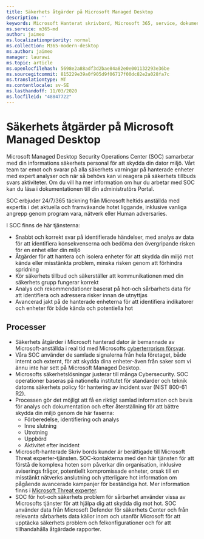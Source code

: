 ```yaml
---
title: Säkerhets åtgärder på Microsoft Managed Desktop
description: ''
keywords: Microsoft Hanterat skrivbord, Microsoft 365, service, dokumentation
ms.service: m365-md
author: jaimeo
ms.localizationpriority: normal
ms.collection: M365-modern-desktop
ms.author: jaimeo
manager: laurawi
ms.topic: article
ms.openlocfilehash: 5698e2a88adf3d2bae84a82e0e001132293e36be
ms.sourcegitcommit: 815229e39a0f905d9f06717f00dc82e2a028fa7c
ms.translationtype: MT
ms.contentlocale: sv-SE
ms.lasthandoff: 11/03/2020
ms.locfileid: "48847722"
---
```

# <a name="security-operations-in-microsoft-managed-desktop"></a>Säkerhets åtgärder på Microsoft Managed Desktop

Microsoft Managed Desktop Security Operations Center (SOC) samarbetar med din informations säkerhets personal för att skydda din dator miljö. Vårt team tar emot och svarar på alla säkerhets varningar på hanterade enheter med expert analyser och när så behövs kan vi reagera på säkerhets tillbuds svars aktiviteter. Om du vill ha mer information om hur du arbetar med SOC kan du läsa i dokumentationen till din administratörs Portal.

SOC erbjuder 24/7/365 täckning från Microsoft heltids anställda med expertis i det aktuella och framväxande hotet liggande, inklusive vanliga angrepp genom program vara, nätverk eller Human adversaries.

I SOC finns de här tjänsterna:
- Snabbt och korrekt svar på identifierade händelser, med analys av data för att identifiera konsekvenserna och bedöma den övergripande risken för en enhet eller din miljö
- Åtgärder för att hantera och isolera enheter för att skydda din miljö mot kända eller misstänkta problem, minska risken genom att förhindra spridning
- Kör säkerhets tillbud och säkerställer att kommunikationen med din säkerhets grupp fungerar korrekt
- Analys och rekommendationer baserat på hot-och sårbarhets data för att identifiera och adressera risker innan de utnyttjas
- Avancerad jakt på de hanterade enheterna för att identifiera indikatorer och enheter för både kända och potentiella hot

## <a name="processes"></a>Processer

- Säkerhets åtgärder i Microsoft hanterad dator är bemannade av Microsoft-anställda i real tid med Microsofts [cyberterrorism försvar](https://www.microsoft.com/msrc/cdoc). 
- Våra SOC använder de samlade signalerna från hela företaget, både internt och externt, för att skydda dina enheter-även från saker som vi ännu inte har sett på Microsoft Managed Desktop.
- Microsofts säkerhetslösningar justerar till många Cybersecurity. SOC operationer baseras på nationella institutet för standarder och teknik datorns säkerhets policy för hantering av incident svar (NIST 800-61 R2).
- Processen gör det möjligt att få en riktigt samlad information och bevis för analys och dokumentation och efter återställning för att bättre skydda din miljö genom de här faserna:
    - Förberedelse, identifiering och analys
    - Inne slutning
    - Utrotning
    - Uppbörd
    - Aktivitet efter incident
- Microsoft-hanterade Skriv bords kunder är berättigade till Microsoft Threat experter-tjänsten. SOC-kontakterna med den här tjänsten för att förstå de komplexa hoten som påverkar din organisation, inklusive aviserings frågor, potentiellt kompromissade enheter, orsak till en misstänkt nätverks anslutning och ytterligare hot information om pågående avancerade kampanjer för beständiga hot. Mer information finns i [Microsoft Threat experter](https://docs.microsoft.com/windows/security/threat-protection/microsoft-defender-atp/microsoft-threat-experts).
- SOC för hot-och säkerhets problem för sårbarhet använder vissa av Microsofts tjänster för att hjälpa dig att skydda dig mot hot. SOC använder data från Microsoft Defender för säkerhets Center och från relevanta sårbarhets data källor inom och utanför Microsoft för att upptäcka säkerhets problem och felkonfigurationer och för att tillhandahålla åtgärdade rapporter.
